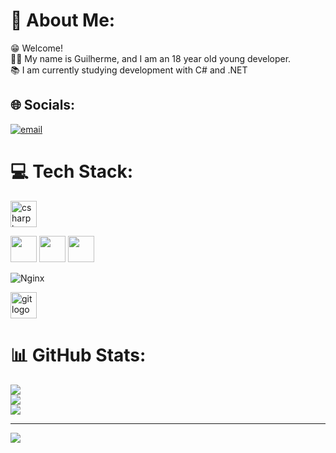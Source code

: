 # 💫 About Me:
😁 Welcome!<br>👦🏻 My name is Guilherme, and I am an 18 year old young developer.<br>📚 I am currently studying development with C# and .NET


## 🌐 Socials:
[![email](https://img.shields.io/badge/Email-D14836?logo=gmail&logoColor=white)](mailto:guilhermecosta.tech@gmail.com) 

# 💻 Tech Stack:
<img src="https://cdn.jsdelivr.net/gh/devicons/devicon/icons/csharp/csharp-original.svg" height="42" width="42" alt="csharp logo" />

<i class="devicon-csharp-plain colorido"></i>

<img src="https://cdn.jsdelivr.net/gh/devicons/devicon@latest/icons/csharp/csharp-original.svg" height="42" width="42" />

<img src="https://cdn.jsdelivr.net/gh/devicons/devicon@latest/icons/python/python-original.svg" height="42" width="42" /> 

<img src="https://cdn.jsdelivr.net/gh/devicons/devicon@latest/icons/googlecloud/googlecloud-original.svg" height="42" width="42" />

![Nginx](https://img.shields.io/badge/nginx-%23009639.svg?style=flat-square&logo=nginx&logoColor=white)

<img src="https://cdn.jsdelivr.net/gh/devicons/devicon/icons/git/git-original.svg" height="42" width="42" alt="git logo" />

# 📊 GitHub Stats:
![](https://github-readme-stats.vercel.app/api?username=GuilhermeCosta-Tech&theme=dark&hide_border=true&include_all_commits=false&count_private=false)<br/>
![](https://nirzak-streak-stats.vercel.app/?user=GuilhermeCosta-Tech&theme=dark&hide_border=true)<br/>
![](https://github-readme-stats.vercel.app/api/top-langs/?username=GuilhermeCosta-Tech&theme=dark&hide_border=true&include_all_commits=false&count_private=false&layout=compact)

---
[![](https://visitcount.itsvg.in/api?id=GuilhermeCosta-Tech&icon=0&color=0)](https://visitcount.itsvg.in)

